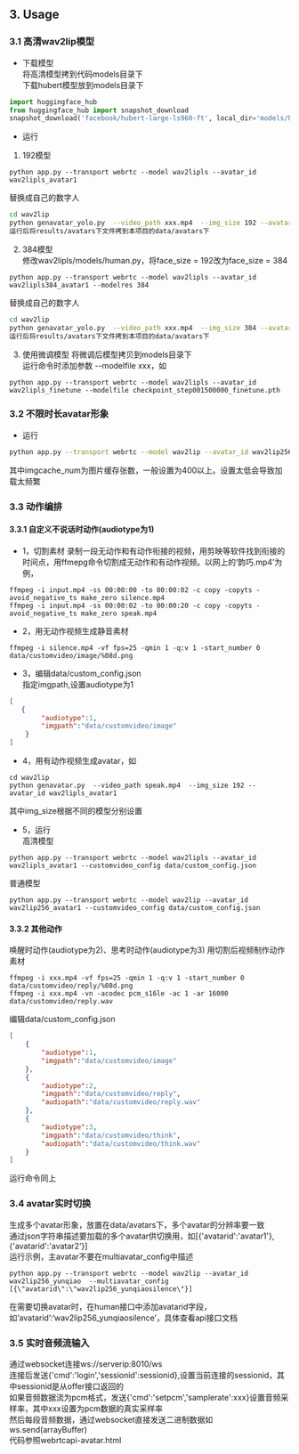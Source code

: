 
## 3. Usage

### 3.1 高清wav2lip模型
- 下载模型  
将高清模型拷到代码models目录下    
下载hubert模型放到models目录下
```python
import huggingface_hub
from huggingface_hub import snapshot_download
snapshot_download('facebook/hubert-large-ls960-ft', local_dir='models/hubert-large-ls960-ft')
```
- 运行
1. 192模型  
```
python app.py --transport webrtc --model wav2lipls --avatar_id wav2lipls_avatar1
```   
 替换成自己的数字人
```bash
cd wav2lip
python genavatar_yolo.py  --video_path xxx.mp4  --img_size 192 --avatar_id wav2lipls_avatar1
运行后将results/avatars下文件拷到本项目的data/avatars下
```
2. 384模型  
修改wav2lipls/models/human.py，将face_size = 192改为face_size = 384
```  
python app.py --transport webrtc --model wav2lipls --avatar_id wav2lipls384_avatar1 --modelres 384
```  
替换成自己的数字人
```bash
cd wav2lip
python genavatar_yolo.py  --video_path xxx.mp4  --img_size 384 --avatar_id wav2lipls384_avatar1
运行后将results/avatars下文件拷到本项目的data/avatars下
```
3. 使用微调模型
将微调后模型拷贝到models目录下  
运行命令时添加参数 --modelfile xxx，如
```
python app.py --transport webrtc --model wav2lipls --avatar_id wav2lipls_finetune --modelfile checkpoint_step001500000_finetune.pth
```

### 3.2 不限时长avatar形象
- 运行
```bash
python app.py --transport webrtc --model wav2lip --avatar_id wav2lip256_avatar1 --imgcache_num 400
```
其中imgcache_num为图片缓存张数，一般设置为400以上。设置太低会导致加载太频繁



### 3.3 动作编排
#### 3.3.1 自定义不说话时动作(audiotype为1)
- 1，切割素材
录制一段无动作和有动作衔接的视频，用剪映等软件找到衔接的时间点，用ffmepg命令切割成无动作和有动作视频。以网上的‘韵巧.mp4’为例，
```
ffmpeg -i input.mp4 -ss 00:00:00 -to 00:00:02 -c copy -copyts -avoid_negative_ts make_zero silence.mp4
ffmpeg -i input.mp4 -ss 00:00:02 -to 00:00:20 -c copy -copyts -avoid_negative_ts make_zero speak.mp4
```
- 2，用无动作视频生成静音素材
```
ffmpeg -i silence.mp4 -vf fps=25 -qmin 1 -q:v 1 -start_number 0 data/customvideo/image/%08d.png
```
- 3，编辑data/custom_config.json  
指定imgpath,设置audiotype为1
```json
[
   {
        "audiotype":1, 
        "imgpath":"data/customvideo/image"
    }
]
```
- 4，用有动作视频生成avatar，如
```
cd wav2lip
python genavatar.py  --video_path speak.mp4  --img_size 192 --avatar_id wav2lipls_avatar1
```
其中img_size根据不同的模型分别设置

- 5，运行  
高清模型
```
python app.py --transport webrtc --model wav2lipls --avatar_id wav2lipls_avatar1 --customvideo_config data/custom_config.json
```
普通模型
```
python app.py --transport webrtc --model wav2lip --avatar_id wav2lip256_avatar1 --customvideo_config data/custom_config.json
```
#### 3.3.2 其他动作  
唤醒时动作(audiotype为2)、思考时动作(audiotype为3) 
用切割后视频制作动作素材 
```
ffmpeg -i xxx.mp4 -vf fps=25 -qmin 1 -q:v 1 -start_number 0 data/customvideo/reply/%08d.png
ffmpeg -i xxx.mp4 -vn -acodec pcm_s16le -ac 1 -ar 16000 data/customvideo/reply.wav
```
编辑data/custom_config.json  
```json
[
    {
        "audiotype":1, 
        "imgpath":"data/customvideo/image"
    },
    {
        "audiotype":2, 
        "imgpath":"data/customvideo/reply",
        "audiopath":"data/customvideo/reply.wav"
    },
    {
        "audiotype":3, 
        "imgpath":"data/customvideo/think",
        "audiopath":"data/customvideo/think.wav"
    }
]
```
运行命令同上

### 3.4 avatar实时切换
生成多个avatar形象，放置在data/avatars下，多个avatar的分辨率要一致  
通过json字符串描述要加载的多个avatar供切换用，如[{'avatarid':'avatar1'},{'avatarid':'avatar2'}]  
运行示例，主avatar不要在multiavatar_config中描述
```
python app.py --transport webrtc --model wav2lip --avatar_id wav2lip256_yunqiao  --multiavatar_config [{\"avatarid\":\"wav2lip256_yunqiaosilence\"}]
```
在需要切换avatar时，在human接口中添加avatarid字段，如‘avatarid’:‘wav2lip256_yunqiaosilence’，具体查看api接口文档  

### 3.5 实时音频流输入
通过websocket连接ws://serverip:8010/ws  
连接后发送{'cmd':'login','sessionid':sessionid},设置当前连接的sessionid，其中sessionid是从offer接口返回的  
如果音频数据流为pcm格式，发送{'cmd':'setpcm','samplerate':xxx}设置音频采样率，其中xxx设置为pcm数据的真实采样率  
然后每段音频数据，通过websocket直接发送二进制数据如ws.send(arrayBuffer)  
代码参照webrtcapi-avatar.html